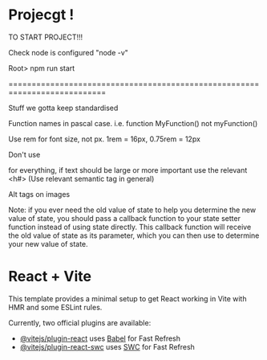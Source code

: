 # Projecgt !

TO START PROJECT!!!

Check node is configured "node -v"

Root> npm run start

===========================================================================

Stuff we gotta keep standardised

Function names in pascal case. i.e. function MyFunction() not myFunction()

Use rem for font size, not px. 1rem = 16px, 0.75rem = 12px

Don't use <p> for everything, if text should be large or more important use the relevant <h#>
(Use relevant semantic tag in general)

Alt tags on images

Note: if you ever need the old value of state to help you determine the new value of state, you should pass a callback function to your state setter function instead of using state directly. This callback function will receive the old value of state as its parameter, which you can then use to determine your new value of state.

# React + Vite

This template provides a minimal setup to get React working in Vite with HMR and some ESLint rules.

Currently, two official plugins are available:

- [@vitejs/plugin-react](https://github.com/vitejs/vite-plugin-react/blob/main/packages/plugin-react/README.md) uses [Babel](https://babeljs.io/) for Fast Refresh
- [@vitejs/plugin-react-swc](https://github.com/vitejs/vite-plugin-react-swc) uses [SWC](https://swc.rs/) for Fast Refresh

